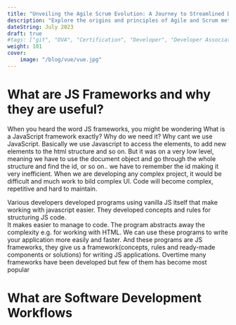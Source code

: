 ```yaml
---
title: "Unveiling the Agile Scrum Evolution: A Journey to Streamlined Development"
description: "Explore the origins and principles of Agile and Scrum methodologies, tracing their evolution from software development to becoming the cornerstones of streamlined project management in the tech industry."
dateString: July 2023
draft: true
#tags: ["git", "DVA", "Certification", "Developer", "Developer Associate"]
weight: 101
cover:
    image: "/blog/vue/vue.jpg"
---
```


<!-- # Credentials
### 🔗 [Certificate](https://drive.google.com/file/d/1VhFPfb1cc7ORFVqFetCvpiGLPE96ofg4/view?usp=sharing)

### 🔗 [Credly Badge](https://www.credly.com/badges/b08022fe-627a-4b78-8647-b42955f50767/public_url)

### 🎬 [YouTube Video](https://youtu.be/x88k9fuEDuE) -->

# What are JS Frameworks and why they are useful?
 
 When you heard the word JS frameworks, you might be wondering What is a JavaScript framework exactly? Why do we need it? Why cant we use JavaScript. Basically we use Javascript to access the elements, to add new elements to the html structure and so on. But it was on a very low level, meaning we have to use the document object and go through the whole structure and find the id, or so on.. we have to remember the id making it very inefficient. When we are developing any complex project, it would be difficult and much work to bild complex UI. Code will become complex, repetitive and hard to maintain.

Various developers developed programs using vanilla JS itself that make working with javascript easier. They developed concepts and rules for structuring JS code.  
It makes easier to manage to code. The program abstracts away the complexity e.g. for working with HTML. We can use these programs to write your application more easily and faster. And these programs are JS frameworks, they give us a framework(concepts, rules and ready-made components or solutions) for writing JS applications. Overtime many frameworks have been developed but few of them has become most popular 


# What are Software Development Workflows

